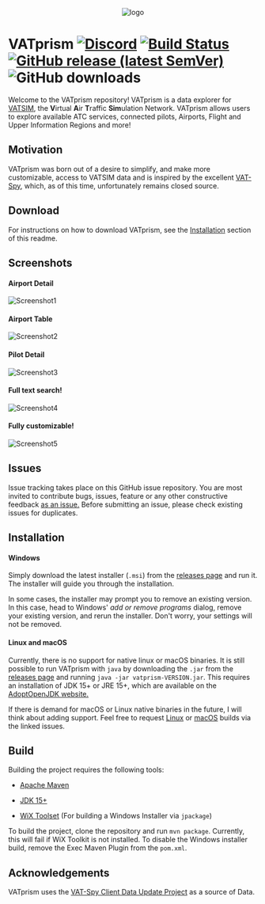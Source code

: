 <p align="center"><img src="https://i.imgur.com/orfmevM.png"  alt="logo"/></p>

# VATprism [![Discord](https://img.shields.io/discord/801211199592857672.svg?label=&logo=discord&logoColor=ffffff&color=7389D8&labelColor=6A7EC2)](https://discord.gg/XPpFHhT8sk) [![Build Status](https://github.com/marvk/vatprism/workflows/Build/badge.svg)](https://github.com/marvk/vatprism/actions?query=workflow%3ABuild) [![GitHub release (latest SemVer)](https://img.shields.io/github/v/release/marvk/vatprism)](https://github.com/marvk/vatprism/releases) ![GitHub downloads](https://img.shields.io/github/downloads/marvk/vatprism/total)

Welcome to the VATprism repository! VATprism is a data explorer for [VATSIM](https://www.vatsim.net/), the
**V**irtual **A**ir **T**raffic **Sim**ulation Network. VATprism allows users to explore available ATC services,
connected pilots, Airports, Flight and Upper Information Regions and more!

## Motivation

VATprism was born out of a desire to simplify, and make more customizable, access to VATSIM data and is inspired by the
excellent [VAT-Spy](http://www1.metacraft.com/VATSpy/), which, as of this time, unfortunately remains closed source.

## Download

For instructions on how to download VATprism, see the [Installation](#installation) section of this readme.

## Screenshots

#### Airport Detail

![Screenshot1](https://i.imgur.com/oSE1y7s.png)

#### Airport Table

![Screenshot2](https://i.imgur.com/Py7kWgq.png)

#### Pilot Detail

![Screenshot3](https://i.imgur.com/4GYHvDe.png)

#### Full text search!

![Screenshot4](https://i.imgur.com/RKEhpk4.png)

#### Fully customizable!

![Screenshot5](https://i.imgur.com/GkxMnGy.png)

## Issues

Issue tracking takes place on this GitHub issue repository. You are most invited to contribute bugs, issues, feature or
any other constructive feedback [as an issue.](https://github.com/marvk/vatprism/issues) Before submitting an issue,
please check existing issues for duplicates.

## Installation

#### Windows

Simply download the latest installer (`.msi`) from
the [releases page](https://github.com/marvk/vatprism/releases/latest)
and run it. The installer will guide you through the installation.

In some cases, the installer may prompt you to remove an existing version. In this case, head to Windows' *add or remove
programs* dialog, remove your existing version, and rerun the installer. Don't worry, your settings will not be removed.

#### Linux and macOS

Currently, there is no support for native linux or macOS binaries. It is still possible to run VATprism with `java` by
downloading the `.jar` from the [releases page](https://github.com/marvk/vatprism/releases) and
running `java -jar vatprism-VERSION.jar`. This requires an installation of JDK 15+ or JRE 15+, which are available on
the [AdoptOpenJDK website.](https://adoptopenjdk.net/index.html)

If there is demand for macOS or Linux native binaries in the future, I will think about adding support. Feel free to
request [Linux](https://github.com/marvk/vatprism/issues/31) or [macOS](https://github.com/marvk/vatprism/issues/30)
builds via the linked issues.

## Build

Building the project requires the following tools:

* [Apache Maven](https://maven.apache.org/)

* [JDK 15+](https://adoptopenjdk.net/)

* [WiX Toolset](https://wixtoolset.org/) (For building a Windows Installer via `jpackage`)

To build the project, clone the repository and run `mvn package`. Currently, this will fail if WiX Toolkit is not
installed. To disable the Windows installer build, remove the Exec Maven Plugin from the `pom.xml`.

## Acknowledgements

VATprism uses the [VAT-Spy Client Data Update Project](https://github.com/vatsimnetwork/vatspy-data-project) as a source
of Data.
